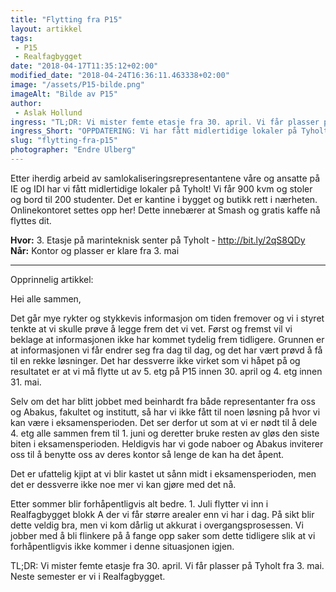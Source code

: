 ```yaml
---
title: "Flytting fra P15"
layout: artikkel 
tags: 
 - P15
 - Realfagbygget
date: "2018-04-17T11:35:12+02:00"
modified_date: "2018-04-24T16:36:11.463338+02:00"
image: "/assets/P15-bilde.png"
imageAlt: "Bilde av P15"
author:
 - Aslak Hollund
ingress: "TL;DR: Vi mister femte etasje fra 30. april. Vi får plasser på Tyholt fra 3. mai. Neste semester er vi i Realfagbygget."
ingress_Short: "OPPDATERING: Vi har fått midlertidige lokaler på Tyholt for eksamensperioden!"
slug: "flytting-fra-p15"
photographer: "Endre Ulberg"
---
```

Etter iherdig arbeid av samlokaliseringsrepresentantene våre og ansatte på IE og IDI har vi fått midlertidige lokaler på Tyholt! Vi får 900 kvm og stoler og bord til 200 studenter. Det er kantine i bygget og butikk rett i nærheten. Onlinekontoret settes opp her! Dette innebærer at Smash og gratis kaffe nå flyttes dit.

**Hvor:** 3. Etasje på marinteknisk senter på Tyholt - http://bit.ly/2qS8QDy  
**Når:** Kontor og plasser er klare fra 3. mai


------------------------------------------
Opprinnelig artikkel:


Hei alle sammen, 

Det går mye rykter og stykkevis informasjon om tiden fremover og vi i styret tenkte at vi skulle prøve å legge frem det vi vet. Først og fremst vil vi beklage at informasjonen ikke har kommet tydelig frem tidligere. Grunnen er at informasjonen vi får endrer seg fra dag til dag, og det har vært prøvd å få til en rekke løsninger. Det har dessverre ikke virket som vi håpet på og resultatet er at vi må flytte ut av 5. etg på P15 innen 30. april og 4. etg innen 31. mai. 

Selv om det har blitt jobbet med beinhardt fra både representanter fra oss og Abakus, fakultet og institutt, så har vi ikke fått til noen løsning på hvor vi kan være i eksamensperioden. Det ser derfor ut som at vi er nødt til å dele 4. etg alle sammen frem til 1. juni og deretter bruke resten av gløs den siste biten i eksamensperioden. Heldigvis har vi gode naboer og Abakus inviterer oss til å benytte oss av deres kontor så lenge de kan ha det åpent. 

Det er ufattelig kjipt at vi blir kastet ut sånn midt i eksamensperioden, men det er dessverre ikke noe mer vi kan gjøre med det nå. 

Etter sommer blir forhåpentligvis alt bedre.  1. Juli flytter vi inn i Realfagbygget blokk A der vi får større arealer enn vi har i dag. På sikt blir dette veldig bra, men vi kom dårlig ut akkurat i overgangsprosessen. Vi jobber med å bli flinkere på å fange opp saker som dette tidligere slik at vi forhåpentligvis ikke kommer i denne situasjonen igjen. 

TL;DR: Vi mister femte etasje fra 30. april. Vi får plasser på Tyholt fra 3. mai. Neste semester er vi i Realfagbygget.